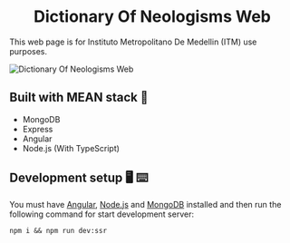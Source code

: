 <h1 align="center">Dictionary Of Neologisms Web</h1>

This web page is for Instituto Metropolitano De Medellin (ITM) use purposes.

![Dictionary Of Neologisms Web][image]

## Built with MEAN stack :bricks:

-   MongoDB
-   Express
-   Angular
-   Node.js (With TypeScript)

## Development setup :desktop_computer: :keyboard:

You must have [Angular][angular], [Node.js][node.js] and [MongoDB][mongodb] installed and then run the following command for start development server:

```
npm i && npm run dev:ssr
```

[image]: https://github.com/JuanDa237/dictionaryOfNeologisms/tree/main/extras/images/landingPage.png
[angular]: https://angular.io/cli
[node.js]: https://nodejs.org/es/download/
[mongodb]: https://docs.mongodb.com/manual/installation/
